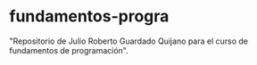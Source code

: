 # fundamentos-progra
"Repositorio de Julio Roberto Guardado Quijano para el curso de fundamentos de programación".
